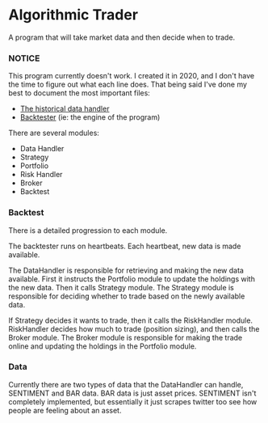 # Algorithmic Trader

A program that will take market data and then decide when to trade.

### NOTICE

This program currently doesn't work. I created it in 2020, and I don't have the time to figure out what each line does. That being said I've done my best to document the most important files:

* [The historical data handler](https://github.com/evanwporter/AT/blob/main/DataHandler/historic_data.py)
* [Backtester](https://github.com/evanwporter/AT/blob/main/backtest.py) (ie: the engine of the program)

There are several modules:

* Data Handler
* Strategy
* Portfolio
* Risk Handler
* Broker
* Backtest

### Backtest

There is a detailed progression to each module.

The backtester runs on heartbeats. Each heartbeat, new data is made available.

The DataHandler is responsible for retrieving and making the new data available. First it instructs the Portfolio module to update the holdings with the new data. Then it calls Strategy module. The Strategy module is responsible for deciding whether to trade based on the newly available data.

If Strategy decides it wants to trade, then it calls the RiskHandler module. RiskHandler decides how much to trade (position sizing), and then calls the Broker module. The Broker module is responsible for making the trade online and updating the holdings in the Portfolio module.

### Data

Currently there are two types of data that the DataHandler can handle, SENTIMENT and BAR data. BAR data is just asset prices.  SENTIMENT isn't completely implemented, but essentially it just scrapes twitter too see how people are feeling about an asset.
